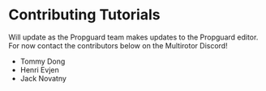 # Contributing Tutorials

Will update as the Propguard team makes updates to the Propguard editor. For now contact the contributors below on the Multirotor Discord!

- Tommy Dong
- Henri Evjen
- Jack Novatny
